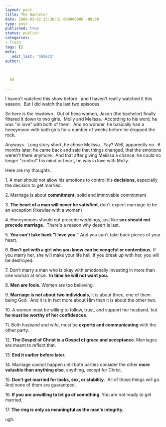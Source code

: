 ```yaml
---
layout: post
title: The Bachelor
date: 2009-03-02 23:36:31.000000000 -08:00
type: post
published: true
status: publish
categories:
- fresh
tags: []
meta:
  _edit_last: '165623'
author:
  
  
  
  Ed
  
---
```

<p>I haven't watched this show before.  and I haven't reallly watched it this season.  But I did watch the last two episodes.</p>
<p>So here is the lowdown.  Out of hexa women, Jason (the bachelor) finally filtered it down to two girls.  Molly and Melissa.  According to his word, he was "in love" with both of them.  And no wonder, he basically had a honeymoon with both girls for a number of weeks before he dropped the rock.</p>
<p>Anyways.  Long story short, he chose Melissa.  Yay? Well, apparently no.  6 months later, he came back and said that things changed, that the emotions weren't there anymore.  And that after giving Melissa a chance, he could no longer "control" his mind or heart, he was in love with Molly.</p>
<p>Here are my thoughts:</p>
<p>1. A man should not allow his emotions to control his <strong>decisions, </strong>especially the decision to get married.</p>
<p>2. Marriage is about <strong>commitment</strong>, solid and immovable commitment</p>
<p>3. <strong>The heart of a man will never be satisfied</strong>, don't expect marriage to be an exception (likewise with a woman)</p>
<p>4. Honeymoons should not precede weddings, just like <strong>sex should not precede marriage</strong>.  There's a reason why desert is last.</p>
<p>5. <strong>You can't take back "I love you."</strong> And you can't take back pieces of your heart.</p>
<p>6. <strong>Don't get with a girl who you know can be vengeful or contentious.</strong> If you marry her, she will make your life hell, if you break up with her, you will be destroyed.</p>
<p>7. Don't marry a man who is okay with emotionally investing in more than one woman at once. <strong> In time he will not want you.</strong></p>
<p>8. <strong>Men are fools. </strong>Women are too believing.</p>
<p>9. <strong>Marriage is not about two individuals</strong>, it is about three, one of them being God.  And it is in fact more about Him than it is about the other two.</p>
<p>10. A woman must be willing to follow, trust, and support her husband, but <strong>he must be worthy of her confidences.</strong></p>
<p>11. Both husband and wife, must be <strong>experts and communicating</strong> with the other party.</p>
<p>12. <strong>The Gospel of Christ is a Gospel of grace and acceptance. </strong>Marriages are meant to reflect that.</p>
<p>13. <strong>End it earlier before later.</strong></p>
<p>14. Marriage cannot happen until both parties consider the other <strong>more valuable than anything else</strong>, anything, except for Christ.</p>
<p>15. <strong>Don't get married for looks, sex, or stability</strong>.  All of those things will go. And none of them are guaranteed.</p>
<p>16.<strong> If you are unwilling to let go of something</strong>. You are not ready to get married.</p>
<p>17. <strong>The ring is only as meaningful as the man's integrity.</strong></p>
<p>ugh.</p>

